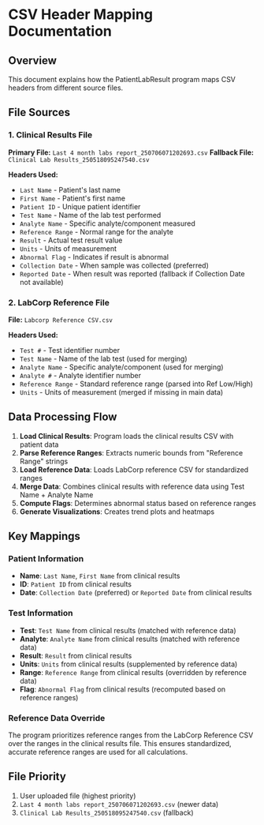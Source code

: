 # CSV Header Mapping Documentation

## Overview
This document explains how the PatientLabResult program maps CSV headers from different source files.

## File Sources

### 1. Clinical Results File
**Primary File:** `Last 4 month labs report_250706071202693.csv`
**Fallback File:** `Clinical Lab Results_250518095247540.csv`

**Headers Used:**
- `Last Name` - Patient's last name
- `First Name` - Patient's first name  
- `Patient ID` - Unique patient identifier
- `Test Name` - Name of the lab test performed
- `Analyte Name` - Specific analyte/component measured
- `Reference Range` - Normal range for the analyte
- `Result` - Actual test result value
- `Units` - Units of measurement
- `Abnormal Flag` - Indicates if result is abnormal
- `Collection Date` - When sample was collected (preferred)
- `Reported Date` - When result was reported (fallback if Collection Date not available)

### 2. LabCorp Reference File
**File:** `Labcorp Reference CSV.csv`

**Headers Used:**
- `Test #` - Test identifier number
- `Test Name` - Name of the lab test (used for merging)
- `Analyte Name` - Specific analyte/component (used for merging)
- `Analyte #` - Analyte identifier number
- `Reference Range` - Standard reference range (parsed into Ref Low/High)
- `Units` - Units of measurement (merged if missing in main data)

## Data Processing Flow

1. **Load Clinical Results**: Program loads the clinical results CSV with patient data
2. **Parse Reference Ranges**: Extracts numeric bounds from "Reference Range" strings
3. **Load Reference Data**: Loads LabCorp reference CSV for standardized ranges
4. **Merge Data**: Combines clinical results with reference data using Test Name + Analyte Name
5. **Compute Flags**: Determines abnormal status based on reference ranges
6. **Generate Visualizations**: Creates trend plots and heatmaps

## Key Mappings

### Patient Information
- **Name**: `Last Name`, `First Name` from clinical results
- **ID**: `Patient ID` from clinical results
- **Date**: `Collection Date` (preferred) or `Reported Date` from clinical results

### Test Information
- **Test**: `Test Name` from clinical results (matched with reference data)
- **Analyte**: `Analyte Name` from clinical results (matched with reference data)
- **Result**: `Result` from clinical results
- **Units**: `Units` from clinical results (supplemented by reference data)
- **Range**: `Reference Range` from clinical results (overridden by reference data)
- **Flag**: `Abnormal Flag` from clinical results (recomputed based on reference ranges)

### Reference Data Override
The program prioritizes reference ranges from the LabCorp Reference CSV over the ranges in the clinical results file. This ensures standardized, accurate reference ranges are used for all calculations.

## File Priority
1. User uploaded file (highest priority)
2. `Last 4 month labs report_250706071202693.csv` (newer data)
3. `Clinical Lab Results_250518095247540.csv` (fallback)
